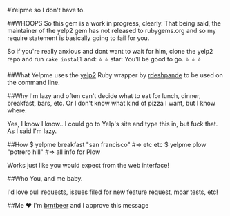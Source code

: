 #Yelpme so I don't have to.

##WHOOPS
So this gem is a work in progress, clearly. That being said, the maintainer of the yelp2 gem has not
released to rubygems.org and so my require statement is basically going to fail for you.

So if you're really anxious and dont want to wait for him, clone the yelp2 repo and run `rake install` and:
:star: :star: star: You'll be good to go. :star: :star: :star:

##What
Yelpme uses the [yelp2](https://github.com/rdeshpande/yelp2) Ruby wrapper by [rdeshpande](https://github.com/rdeshpande)
to be used on the command line.

##Why
I'm lazy and often can't decide what to eat for lunch, dinner, breakfast,
bars, etc. Or I don't know what kind of pizza I want, but I know where.

Yes, I know I know.. I could go to Yelp's site and type this in, but
fuck that. As I said I'm lazy.

##How
    $ yelpme breakfast "san francisco"
    #=> etc etc
    $ yelpme plow "potrero hill"
    #=> all info for Plow

Works just like you would expect from the web interface!

##Who
You, and me baby.

I'd love pull requests, issues filed for new feature request, moar tests,
etc!


##Me :heart:
I'm [brntbeer](https://github.com/brntbeer) and I approve this message
